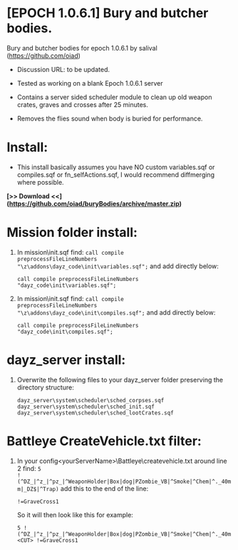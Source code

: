 # [EPOCH 1.0.6.1] Bury and butcher bodies.
Bury and butcher bodies for epoch 1.0.6.1 by salival (https://github.com/oiad)

* Discussion URL: to be updated.

* Tested as working on a blank Epoch 1.0.6.1 server
* Contains a server sided scheduler module to clean up old weapon crates, graves and crosses after 25 minutes.
* Removes the flies sound when body is buried for performance.

# Install:

* This install basically assumes you have NO custom variables.sqf or compiles.sqf or fn_selfActions.sqf, I would recommend diffmerging where possible.

**[>> Download <<] (https://github.com/oiad/buryBodies/archive/master.zip)**

# Mission folder install:

1. In mission\init.sqf find: <code>call compile preprocessFileLineNumbers "\z\addons\dayz_code\init\variables.sqf";</code> and add directly below:

	```sqf
	call compile preprocessFileLineNumbers "dayz_code\init\variables.sqf";
	```
	
2. In mission\init.sqf find: <code>call compile preprocessFileLineNumbers "\z\addons\dayz_code\init\compiles.sqf";</code> and add directly below:

	```sqf
	call compile preprocessFileLineNumbers "dayz_code\init\compiles.sqf";
	```

# dayz_server install:

1. Overwrite the following files to your dayz_server folder preserving the directory structure:
	```sqf
	dayz_server\system\scheduler\sched_corpses.sqf
	dayz_server\system\scheduler\sched_init.sqf
	dayz_server\system\scheduler\sched_lootCrates.sqf
	```

# Battleye CreateVehicle.txt filter:

1. In your config\<yourServerName>\Battleye\createvehicle.txt around line 2 find: <code>5 !(^DZ_|^z_|^pz_|^WeaponHolder|Box|dog|PZombie_VB|^Smoke|^Chem|^._40mm|_DZ$|^Trap)</code> add this to the end of the line:

	```sqf
	!=GraveCross1
	```
	
	So it will then look like this for example:

	```sqf
	5 !(^DZ_|^z_|^pz_|^WeaponHolder|Box|dog|PZombie_VB|^Smoke|^Chem|^._40mm|_DZ$|^Trap) <CUT> !=GraveCross1
	```